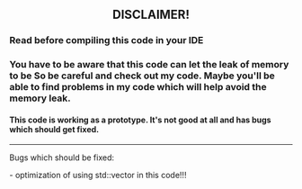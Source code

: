 
<h2 align="center">DISCLAIMER!</h2>

<h3 align="left">Read before compiling this code in your IDE</h3>

<h3 align="left">You have to be aware that this code can let the leak of memory to be
So be careful and check out my code. Maybe you'll be able to find
problems in my code which will help avoid the memory leak.</h3>

<h4 align="left">This code is working as a prototype.
It's not good at all and has bugs which should get fixed.</h4>
                
---
<p align="left">Bugs which should be fixed:</p>
- optimization of using std::vector in this code!!!
